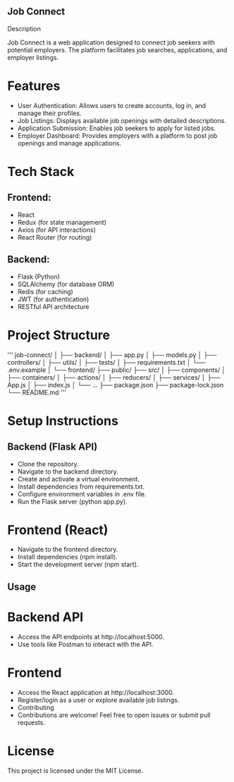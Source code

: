 ## Job Connect
Description

Job Connect is a web application designed to connect job seekers with potential employers. The platform facilitates job searches, applications, and employer listings.

# Features

* User Authentication:    Allows users to create accounts, log in, and manage their profiles.
* Job Listings:    Displays available job openings with detailed descriptions.
* Application Submission:   Enables job seekers to apply for listed jobs.
* Employer Dashboard:   Provides employers with a platform to post job openings and manage applications.

# Tech Stack
## Frontend:

* React
* Redux (for state management)
* Axios (for API interactions)
* React Router (for routing)

## Backend:

* Flask (Python)
* SQLAlchemy (for database ORM)
* Redis (for caching)
* JWT (for authentication)
* RESTful API architecture

# Project Structure

'''
job-connect/
│
├── backend/
│   ├── app.py
│   ├── models.py
│   ├── controllers/
│   ├── utils/
│   ├── tests/
│   ├── requirements.txt
│   └── .env.example
│
└── frontend/
    ├── public/
    ├── src/
    │   ├── components/
    │   ├── containers/
    │   ├── actions/
    │   ├── reducers/
    │   ├── services/
    │   ├── App.js
    │   ├── index.js
    │   └── ...
    ├── package.json
    ├── package-lock.json
    └── README.md
'''
# Setup Instructions

## Backend (Flask API)

* Clone the repository.
* Navigate to the backend directory.
* Create and activate a virtual environment.
* Install dependencies from requirements.txt.
* Configure environment variables in .env file.
* Run the Flask server (python app.py).

# Frontend (React)

* Navigate to the frontend directory.
* Install dependencies (npm install).
* Start the development server (npm start).

## Usage

# Backend API
 
* Access the API endpoints at http://localhost:5000.
* Use tools like Postman to interact with the API.

# Frontend

* Access the React application at http://localhost:3000.
* Register/login as a user or explore available job listings.
* Contributing
* Contributions are welcome! Feel free to open issues or submit pull requests.

# License
This project is licensed under the MIT License.
